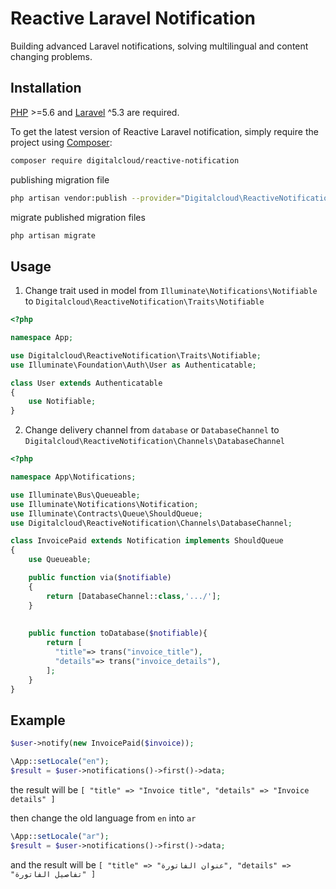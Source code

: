 # Reactive Laravel Notification
Building advanced Laravel notifications, solving multilingual and content changing problems.

## Installation

[PHP](https://php.net) >=5.6 and [Laravel](http://laravel.com) ^5.3 are required.

To get the latest version of Reactive Laravel notification, simply require the project using [Composer](https://getcomposer.org):

```bash
composer require digitalcloud/reactive-notification
```

publishing migration file
```bash
php artisan vendor:publish --provider="Digitalcloud\ReactiveNotification\ReactiveNotificationServiceProvider"
```

migrate published migration files 
```bash
php artisan migrate
```

## Usage

1. Change trait used in model from `Illuminate\Notifications\Notifiable` to `Digitalcloud\ReactiveNotification\Traits\Notifiable`
```PHP
<?php

namespace App;

use Digitalcloud\ReactiveNotification\Traits\Notifiable;
use Illuminate\Foundation\Auth\User as Authenticatable;

class User extends Authenticatable
{
    use Notifiable;
}
```

2. Change delivery channel from `database` or `DatabaseChannel` to `Digitalcloud\ReactiveNotification\Channels\DatabaseChannel`
```PHP
<?php

namespace App\Notifications;

use Illuminate\Bus\Queueable;
use Illuminate\Notifications\Notification;
use Illuminate\Contracts\Queue\ShouldQueue;
use Digitalcloud\ReactiveNotification\Channels\DatabaseChannel;

class InvoicePaid extends Notification implements ShouldQueue
{
    use Queueable;

    public function via($notifiable)
    {
        return [DatabaseChannel::class,'.../'];
    }
    
    
    public function toDatabase($notifiable){
        return [
          "title"=> trans("invoice_title"),
          "details"=> trans("invoice_details"),
        ];
    }
}
```

## Example
```PHP
$user->notify(new InvoicePaid($invoice));

\App::setLocale("en");
$result = $user->notifications()->first()->data;
```
the result will be
`[
             "title" => "Invoice title",
             "details" => "Invoice details"
 ]`
 
then change the old language from `en` into `ar`
 ```PHP
\App::setLocale("ar");
$result = $user->notifications()->first()->data;
```
and the result will be
`[
             "title" => "عنوان الفاتورة",
             "details" => "تفاصيل الفاتورة"
 ]`
